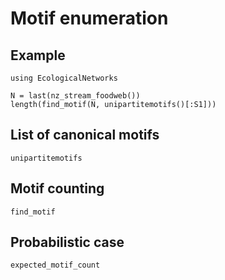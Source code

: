 # Motif enumeration

## Example

```@setup econet
using EcologicalNetworks
```

```@example econet
N = last(nz_stream_foodweb())
length(find_motif(N, unipartitemotifs()[:S1]))
```

## List of canonical motifs

```@docs
unipartitemotifs
```

## Motif counting

```@docs
find_motif
```

## Probabilistic case

```@docs
expected_motif_count
```
